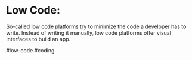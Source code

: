 # **Low Code:** 
So-called low code platforms try to minimize the code a developer has to write. Instead of writing it manually, low code platforms offer visual interfaces to build an app.

#low-code
#coding 